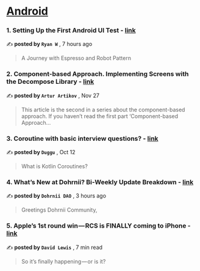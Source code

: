 
<h1><a href=https://medium.com/tag/android/recommended target="_blank" rel="noopener noreferrer">Android</a></h1>
<h3>1. Setting Up the First Android UI Test - <a href=https://medium.com/@callmeryan/setting-up-the-first-android-ui-test-ff2cd9fce5f4?source=tag_recommended_feed---------0-84----------android----------486e8149_0075_43be_96b4_3930d1e0c2fa------- target="_blank" rel="noopener noreferrer">link</a></h3>

✍️ **posted by `Ryan W`** <date> , 7 hours ago</date>

<blockquote>A Journey with Espresso and Robot Pattern</blockquote>

<h3>2. Component-based Approach. Implementing Screens with the Decompose Library - <a href=https://medium.com/itnext/component-based-approach-implementing-screens-with-the-decompose-library-19c41d8ed087?source=tag_recommended_feed---------1-107----------android----------486e8149_0075_43be_96b4_3930d1e0c2fa------- target="_blank" rel="noopener noreferrer">link</a></h3>

✍️ **posted by `Artur Artikov`** <date> , Nov 27</date>

<blockquote>This article is the second in a series about the component-based approach. If you haven’t read the first part ‘Component-based Approach…</blockquote>

<h3>3. Coroutine with basic interview questions? - <a href=https://medium.com/@dugguRK/coroutine-with-basic-interview-questions-7c1987b9b5a5?source=tag_recommended_feed---------2-85----------android----------486e8149_0075_43be_96b4_3930d1e0c2fa------- target="_blank" rel="noopener noreferrer">link</a></h3>

✍️ **posted by `Duggu`** <date> , Oct 12</date>

<blockquote>What is Kotlin Coroutines?</blockquote>

<h3>4. What’s New at Dohrnii? Bi-Weekly Update Breakdown - <a href=https://medium.com/@dohrnii/whats-new-at-dohrnii-bi-weekly-update-breakdown-a75f6f17ddcb?source=tag_recommended_feed---------3-84----------android----------486e8149_0075_43be_96b4_3930d1e0c2fa------- target="_blank" rel="noopener noreferrer">link</a></h3>

✍️ **posted by `Dohrnii DAO`** <date> , 3 hours ago</date>

<blockquote>Greetings Dohrnii Community,</blockquote>

<h3>5. Apple’s 1st round win — RCS is FINALLY coming to iPhone - <a href=https://medium.com/macoclock/apples-1st-round-win-rcs-is-finally-coming-to-iphone-0a7804381e12?source=tag_recommended_feed---------4-107----------android----------486e8149_0075_43be_96b4_3930d1e0c2fa------- target="_blank" rel="noopener noreferrer">link</a></h3>

✍️ **posted by `David Lewis`** <date> , 7 min read</date>

<blockquote>So it’s finally happening — or is it?</blockquote>

